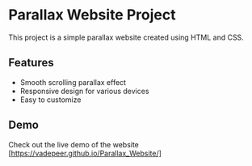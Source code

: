 # Parallax Website Project

This project is a simple parallax website created using HTML and CSS.

## Features

- Smooth scrolling parallax effect
- Responsive design for various devices
- Easy to customize

## Demo

Check out the live demo of the website [https://vadepeer.github.io/Parallax_Website/]

